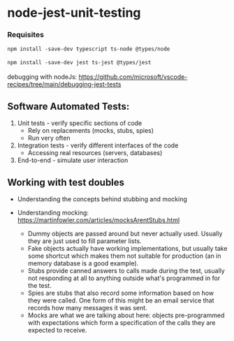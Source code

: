 # node-jest-unit-testing

### Requisites

`npm install -save-dev typescript ts-node @types/node`
<br>
<br>
`npm install -save-dev jest ts-jest @types/jest`
<br>
<br>
debugging with nodeJs: https://github.com/microsoft/vscode-recipes/tree/main/debugging-jest-tests

## Software Automated Tests:

1. Unit tests - verify specific sections of code
   - Rely on replacements (mocks, stubs, spies)
   - Run very often
2. Integration tests - verify different interfaces of the code
   - Accessing real resources (servers, databases)
3. End-to-end - simulate user interaction

## Working with test doubles

- Understanding the concepts behind stubbing and mocking
- Understanding mocking: https://martinfowler.com/articles/mocksArentStubs.html

  - Dummy objects are passed around but never actually used. Usually they are just used to fill parameter lists.
  - Fake objects actually have working implementations, but usually take some shortcut which makes them not suitable for production (an in memory database is a good example).
  - Stubs provide canned answers to calls made during the test, usually not responding at all to anything outside what's programmed in for the test.
  - Spies are stubs that also record some information based on how they were called. One form of this might be an email service that records how many messages it was sent.
  - Mocks are what we are talking about here: objects pre-programmed with expectations which form a specification of the calls they are expected to receive.
